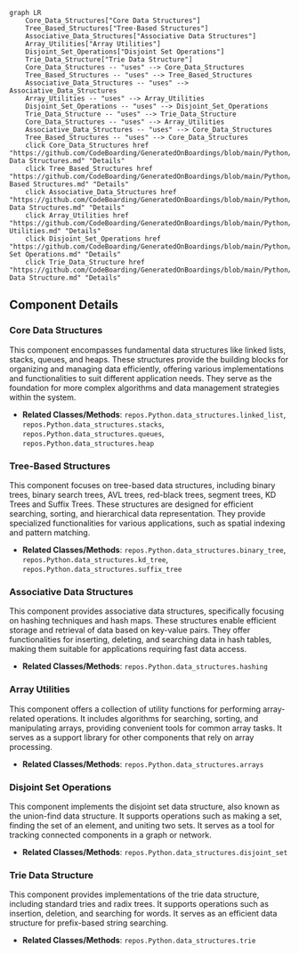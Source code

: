 ```mermaid
graph LR
    Core_Data_Structures["Core Data Structures"]
    Tree_Based_Structures["Tree-Based Structures"]
    Associative_Data_Structures["Associative Data Structures"]
    Array_Utilities["Array Utilities"]
    Disjoint_Set_Operations["Disjoint Set Operations"]
    Trie_Data_Structure["Trie Data Structure"]
    Core_Data_Structures -- "uses" --> Core_Data_Structures
    Tree_Based_Structures -- "uses" --> Tree_Based_Structures
    Associative_Data_Structures -- "uses" --> Associative_Data_Structures
    Array_Utilities -- "uses" --> Array_Utilities
    Disjoint_Set_Operations -- "uses" --> Disjoint_Set_Operations
    Trie_Data_Structure -- "uses" --> Trie_Data_Structure
    Core_Data_Structures -- "uses" --> Array_Utilities
    Associative_Data_Structures -- "uses" --> Core_Data_Structures
    Tree_Based_Structures -- "uses" --> Core_Data_Structures
    click Core_Data_Structures href "https://github.com/CodeBoarding/GeneratedOnBoardings/blob/main/Python/Core Data Structures.md" "Details"
    click Tree_Based_Structures href "https://github.com/CodeBoarding/GeneratedOnBoardings/blob/main/Python/Tree-Based Structures.md" "Details"
    click Associative_Data_Structures href "https://github.com/CodeBoarding/GeneratedOnBoardings/blob/main/Python/Associative Data Structures.md" "Details"
    click Array_Utilities href "https://github.com/CodeBoarding/GeneratedOnBoardings/blob/main/Python/Array Utilities.md" "Details"
    click Disjoint_Set_Operations href "https://github.com/CodeBoarding/GeneratedOnBoardings/blob/main/Python/Disjoint Set Operations.md" "Details"
    click Trie_Data_Structure href "https://github.com/CodeBoarding/GeneratedOnBoardings/blob/main/Python/Trie Data Structure.md" "Details"
```

## Component Details

### Core Data Structures
This component encompasses fundamental data structures like linked lists, stacks, queues, and heaps. These structures provide the building blocks for organizing and managing data efficiently, offering various implementations and functionalities to suit different application needs. They serve as the foundation for more complex algorithms and data management strategies within the system.
- **Related Classes/Methods**: `repos.Python.data_structures.linked_list`, `repos.Python.data_structures.stacks`, `repos.Python.data_structures.queues`, `repos.Python.data_structures.heap`

### Tree-Based Structures
This component focuses on tree-based data structures, including binary trees, binary search trees, AVL trees, red-black trees, segment trees, KD Trees and Suffix Trees. These structures are designed for efficient searching, sorting, and hierarchical data representation. They provide specialized functionalities for various applications, such as spatial indexing and pattern matching.
- **Related Classes/Methods**: `repos.Python.data_structures.binary_tree`, `repos.Python.data_structures.kd_tree`, `repos.Python.data_structures.suffix_tree`

### Associative Data Structures
This component provides associative data structures, specifically focusing on hashing techniques and hash maps. These structures enable efficient storage and retrieval of data based on key-value pairs. They offer functionalities for inserting, deleting, and searching data in hash tables, making them suitable for applications requiring fast data access.
- **Related Classes/Methods**: `repos.Python.data_structures.hashing`

### Array Utilities
This component offers a collection of utility functions for performing array-related operations. It includes algorithms for searching, sorting, and manipulating arrays, providing convenient tools for common array tasks. It serves as a support library for other components that rely on array processing.
- **Related Classes/Methods**: `repos.Python.data_structures.arrays`

### Disjoint Set Operations
This component implements the disjoint set data structure, also known as the union-find data structure. It supports operations such as making a set, finding the set of an element, and uniting two sets. It serves as a tool for tracking connected components in a graph or network.
- **Related Classes/Methods**: `repos.Python.data_structures.disjoint_set`

### Trie Data Structure
This component provides implementations of the trie data structure, including standard tries and radix trees. It supports operations such as insertion, deletion, and searching for words. It serves as an efficient data structure for prefix-based string searching.
- **Related Classes/Methods**: `repos.Python.data_structures.trie`